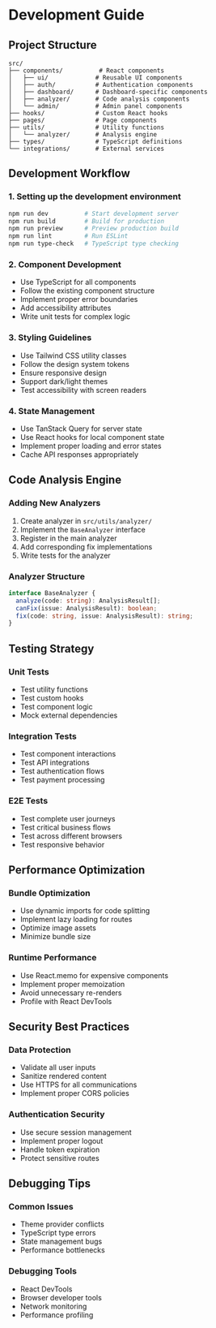 
# Development Guide

## Project Structure

```
src/
├── components/          # React components
│   ├── ui/             # Reusable UI components
│   ├── auth/           # Authentication components
│   ├── dashboard/      # Dashboard-specific components
│   ├── analyzer/       # Code analysis components
│   └── admin/          # Admin panel components
├── hooks/              # Custom React hooks
├── pages/              # Page components
├── utils/              # Utility functions
│   └── analyzer/       # Analysis engine
├── types/              # TypeScript definitions
└── integrations/       # External services
```

## Development Workflow

### 1. Setting up the development environment
```bash
npm run dev          # Start development server
npm run build        # Build for production
npm run preview      # Preview production build
npm run lint         # Run ESLint
npm run type-check   # TypeScript type checking
```

### 2. Component Development
- Use TypeScript for all components
- Follow the existing component structure
- Implement proper error boundaries
- Add accessibility attributes
- Write unit tests for complex logic

### 3. Styling Guidelines
- Use Tailwind CSS utility classes
- Follow the design system tokens
- Ensure responsive design
- Support dark/light themes
- Test accessibility with screen readers

### 4. State Management
- Use TanStack Query for server state
- Use React hooks for local component state
- Implement proper loading and error states
- Cache API responses appropriately

## Code Analysis Engine

### Adding New Analyzers
1. Create analyzer in `src/utils/analyzer/`
2. Implement the `BaseAnalyzer` interface
3. Register in the main analyzer
4. Add corresponding fix implementations
5. Write tests for the analyzer

### Analyzer Structure
```typescript
interface BaseAnalyzer {
  analyze(code: string): AnalysisResult[];
  canFix(issue: AnalysisResult): boolean;
  fix(code: string, issue: AnalysisResult): string;
}
```

## Testing Strategy

### Unit Tests
- Test utility functions
- Test custom hooks
- Test component logic
- Mock external dependencies

### Integration Tests
- Test component interactions
- Test API integrations
- Test authentication flows
- Test payment processing

### E2E Tests
- Test complete user journeys
- Test critical business flows
- Test across different browsers
- Test responsive behavior

## Performance Optimization

### Bundle Optimization
- Use dynamic imports for code splitting
- Implement lazy loading for routes
- Optimize image assets
- Minimize bundle size

### Runtime Performance
- Use React.memo for expensive components
- Implement proper memoization
- Avoid unnecessary re-renders
- Profile with React DevTools

## Security Best Practices

### Data Protection
- Validate all user inputs
- Sanitize rendered content
- Use HTTPS for all communications
- Implement proper CORS policies

### Authentication Security
- Use secure session management
- Implement proper logout
- Handle token expiration
- Protect sensitive routes

## Debugging Tips

### Common Issues
- Theme provider conflicts
- TypeScript type errors
- State management bugs
- Performance bottlenecks

### Debugging Tools
- React DevTools
- Browser developer tools
- Network monitoring
- Performance profiling
